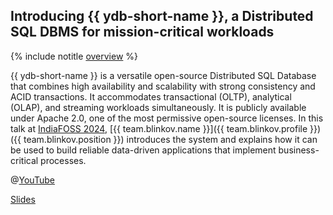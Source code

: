 ## Introducing {{ ydb-short-name }}, a Distributed SQL DBMS for mission-critical workloads

{% include notitle [overview](../../tags.md#overview) %}

{{ ydb-short-name }} is a versatile open-source Distributed SQL Database that combines high availability and scalability with strong consistency and ACID transactions. It accommodates transactional (OLTP), analytical (OLAP), and streaming workloads simultaneously. It is publicly available under Apache 2.0, one of the most permissive open-source licenses. In this talk at [IndiaFOSS 2024](https://fossunited.org/events/indiafoss24/cfp/d2739ibjol), [{{ team.blinkov.name }}]({{ team.blinkov.profile }}) ({{ team.blinkov.position }}) introduces the system and explains how it can be used to build reliable data-driven applications that implement business-critical processes.

@[YouTube](https://www.youtube.com/live/G9ZzioW7yrY?si=aVJ4m1pp63jJxhxj)

[Slides](https://presentations.ydb.tech/2024/en/indiafoss/presentation.pdf)

